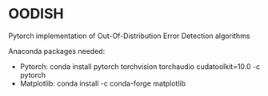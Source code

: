 # OODISH
Pytorch implementation of Out-Of-Distribution Error Detection algorithms

Anaconda packages needed:

- Pytorch: conda install pytorch torchvision torchaudio cudatoolkit=10.0 -c pytorch
- Matplotlib: conda install -c conda-forge matplotlib
